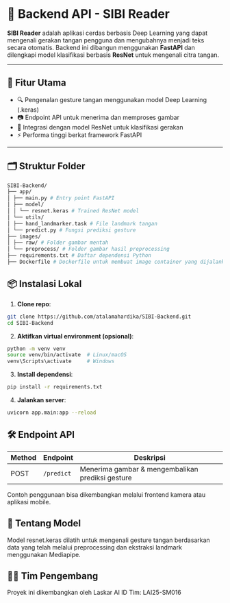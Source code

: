 # 🔧 Backend API - SIBI Reader

**SIBI Reader** adalah aplikasi cerdas berbasis Deep Learning yang dapat mengenali gerakan tangan pengguna dan mengubahnya menjadi teks secara otomatis. Backend ini dibangun menggunakan **FastAPI** dan dilengkapi model klasifikasi berbasis **ResNet** untuk mengenali citra tangan.

---

## 🚀 Fitur Utama

- 🔍 Pengenalan gesture tangan menggunakan model Deep Learning (.keras)
- 📷 Endpoint API untuk menerima dan memproses gambar
- 🧠 Integrasi dengan model ResNet untuk klasifikasi gerakan
- ⚡ Performa tinggi berkat framework FastAPI

---

## 🗂️ Struktur Folder
```bash
SIBI-Backend/
├── app/
│ ├── main.py # Entry point FastAPI
│ ├── model/
│ │ └── resnet.keras # Trained ResNet model
│ └── utils/
│ ├── hand_landmarker.task # File landmark tangan
│ └── predict.py # Fungsi prediksi gesture
├── images/
│ ├── raw/ # Folder gambar mentah
│ └── preprocess/ # Folder gambar hasil preprocessing
├── requirements.txt # Daftar dependensi Python
├── Dockerfile # Dockerfile untuk membuat image container yang dijalankan pada environment production
```  
## 📦 Instalasi Lokal

1. **Clone repo**:

```bash
git clone https://github.com/atalamahardika/SIBI-Backend.git
cd SIBI-Backend
``` 
2. **Aktifkan virtual environment (opsional)**:
```bash
python -m venv venv
source venv/bin/activate  # Linux/macOS
venv\Scripts\activate     # Windows
```
3. **Install dependensi**:
```bash
pip install -r requirements.txt
```
4. **Jalankan server**:
```bash
uvicorn app.main:app --reload
```

## 🛠️ Endpoint API
| Method | Endpoint   | Deskripsi   |
| ------ | ---------- | ----------- |
| POST   | `/predict` | Menerima gambar & mengembalikan prediksi gesture |


Contoh penggunaan bisa dikembangkan melalui frontend kamera atau aplikasi mobile.

## 🧠 Tentang Model
Model resnet.keras dilatih untuk mengenali gesture tangan berdasarkan data yang telah melalui preprocessing dan ekstraksi landmark menggunakan Mediapipe.

## 🧑‍💻 Tim Pengembang
Proyek ini dikembangkan oleh Laskar AI
ID Tim: LAI25-SM016
